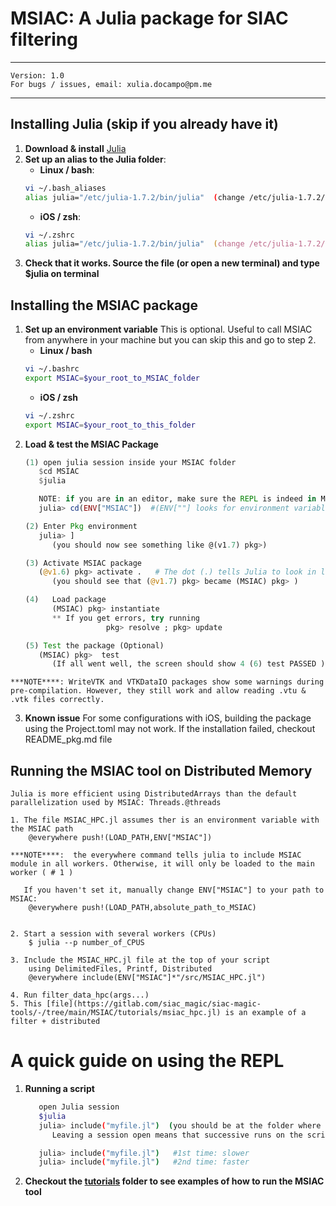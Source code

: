 MSIAC: A Julia package for SIAC filtering
========
_________________________________________________
	Version: 1.0
	For bugs / issues, email: xulia.docampo@pm.me
_________________________________________________


## Installing Julia (skip if you already have it)

   1. ****Download &  install**** [Julia](https://julialang.org/downloads/)
   2. ****Set up an alias to the Julia folder****:
      - ****Linux / bash****: 
      ```bash 
      vi ~/.bash_aliases 
      alias julia="/etc/julia-1.7.2/bin/julia"  (change /etc/julia-1.7.2/  to your path to Julia folder)
      ```
      - ****iOS / zsh****: 
      ```zsh
      vi ~/.zshrc 
      alias julia="/etc/julia-1.7.2/bin/julia"  (change /etc/julia-1.7.2/  to your path to Julia folder)
      ```
   3. ****Check that it works. Source the file (or open a new terminal) and type $julia on terminal****

## Installing the MSIAC package
   1. ****Set up an environment variable****
	This is optional. Useful to call MSIAC from anywhere in your machine but you can skip this and go to step 2. 
      - ****Linux / bash****
      ```bash
      vi ~/.bashrc
      export MSIAC=$your_root_to_MSIAC_folder
      ```
      - ****iOS / zsh****
      ```zsh
      vi ~/.zshrc
      export MSIAC=$your_root_to_this_folder
      ```
   2. ****Load & test the MSIAC Package****
      ```julia
      (1) open julia session inside your MSIAC folder
         $cd MSIAC
         $julia

         NOTE: if you are in an editor, make sure the REPL is indeed in MSIAC:
         julia> cd(ENV["MSIAC"])  #(ENV[""] looks for environment variables)

      (2) Enter Pkg environment
         julia> ]
            (you should now see something like @(v1.7) pkg>)

      (3) Activate MSIAC package
         (@v1.6) pkg> activate .   # The dot (.) tells Julia to look in local folder
            (you should see that (@v1.7) pkg> became (MSIAC) pkg> )

      (4)	Load package
            (MSIAC) pkg> instantiate
            ** If you get errors, try running
                        pkg> resolve ; pkg> update

      (5) Test the package (Optional)
         (MSIAC) pkg>  test
            (If all went well, the screen should show 4 (6) test PASSED )
      ```

	***NOTE****: WriteVTK and VTKDataIO packages show some warnings during pre-compilation. However, they still work and allow reading .vtu & .vtk files correctly. 

  3. ****Known issue****
	For some configurations with iOS, building the package using the Project.toml may not work. If the installation failed, checkout README_pkg.md file


## Running the MSIAC tool on Distributed Memory
	Julia is more efficient using DistributedArrays than the default parallelization used by MSIAC: Threads.@threads
	
	1. The file MSIAC_HPC.jl assumes ther is an environment variable with the MSIAC path
		@everywhere push!(LOAD_PATH,ENV["MSIAC"])
	
	***NOTE****:  the everywhere command tells julia to include MSIAC module in all workers. Otherwise, it will only be loaded to the main worker ( # 1 )
	
	   If you haven't set it, manually change ENV["MSIAC"] to your path to MSIAC:
		@everywhere push!(LOAD_PATH,absolute_path_to_MSIAC)
	
	
	2. Start a session with several workers (CPUs) 
		$ julia --p number_of_CPUS
	
	3. Include the MSIAC_HPC.jl file at the top of your script 
		using DelimitedFiles, Printf, Distributed
		@everywhere include(ENV["MSIAC"]*"/src/MSIAC_HPC.jl") 	
	
	4. Run filter_data_hpc(args...) 
	5. This [file](https://gitlab.com/siac_magic/siac-magic-tools/-/tree/main/MSIAC/tutorials/msiac_hpc.jl) is an example of a filter + distributed 

# A quick guide on using the REPL
   1. ****Running a script****
      ```bash
         open Julia session
         $julia
         julia> include("myfile.jl")  (you should be at the folder where myfile lives)
            Leaving a session open means that successive runs on the script are faster as it does not recompile:

         julia> include("myfile.jl")   #1st time: slower
         julia> include("myfile.jl")   #2nd time: faster
      ```
   2. ****Checkout the [tutorials](https://github.com/XuliaDS/MSIAC/tutorials) folder to see examples of how to run the MSIAC tool****
